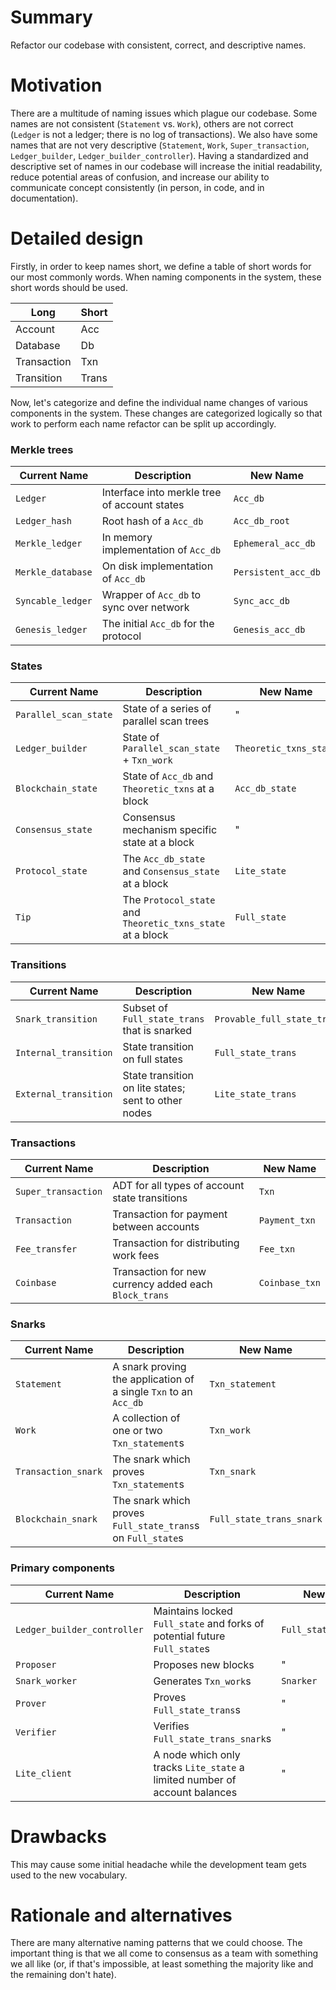 # Summary
[summary]: #summary

Refactor our codebase with consistent, correct, and descriptive names.

# Motivation
[motivation]: #motivation

There are a multitude of naming issues which plague our codebase. Some names are not consistent (`Statement` vs. `Work`), others are not correct (`Ledger` is not a ledger; there is no log of transactions). We also have some names that are not very descriptive (`Statement`, `Work`, `Super_transaction`, `Ledger_builder`, `Ledger_builder_controller`). Having a standardized and descriptive set of names in our codebase will increase the initial readability, reduce potential areas of confusion, and increase our ability to communicate concept consistently (in person, in code, and in documentation).

# Detailed design
[detailed-design]: #detailed-design

Firstly, in order to keep names short, we define a table of short words for our most commonly words. When naming components in the system, these short words should be used.

| Long        | Short |
|-------------|-------|
| Account     | Acc   |
| Database    | Db    |
| Transaction | Txn   |
| Transition  | Trans |

Now, let's categorize and define the individual name changes of various components in the system. These changes are categorized logically so that work to perform each name refactor can be split up accordingly.

### Merkle trees

| Current Name      | Description                                  | New Name            |
|-------------------|----------------------------------------------|---------------------|
| `Ledger`          | Interface into merkle tree of account states | `Acc_db`            |
| `Ledger_hash`     | Root hash of a `Acc_db`                      | `Acc_db_root`       |
| `Merkle_ledger`   | In memory implementation of `Acc_db`         | `Ephemeral_acc_db`  |
| `Merkle_database` | On disk implementation of `Acc_db`           | `Persistent_acc_db` |
| `Syncable_ledger` | Wrapper of `Acc_db` to sync over network     | `Sync_acc_db`       |
| `Genesis_ledger`  | The initial `Acc_db` for the protocol        | `Genesis_acc_db`    |

### States

| Current Name          | Description                                                | New Name               |
|-----------------------|------------------------------------------------------------|------------------------|
| `Parallel_scan_state` | State of a series of parallel scan trees                   | "                      |
| `Ledger_builder`      | State of `Parallel_scan_state` + `Txn_work`                | `Theoretic_txns_state` |
| `Blockchain_state`    | State of `Acc_db` and `Theoretic_txns` at a block          | `Acc_db_state`         |
| `Consensus_state`     | Consensus mechanism specific state at a block               | "                      |
| `Protocol_state`      | The `Acc_db_state` and `Consensus_state` at a block        | `Lite_state`           |
| `Tip`                 | The `Protocol_state` and `Theoretic_txns_state` at a block | `Full_state`           |

### Transitions

| Current Name          | Description                                          | New Name                    |
|-----------------------|------------------------------------------------------|-----------------------------|
| `Snark_transition`    | Subset of `Full_state_trans` that is snarked         | `Provable_full_state_trans` |
| `Internal_transition` | State transition on full states                      | `Full_state_trans`          |
| `External_transition` | State transition on lite states; sent to other nodes | `Lite_state_trans`          |

### Transactions

| Current Name        | Description                                            | New Name            |
|---------------------|--------------------------------------------------------|---------------------|
| `Super_transaction` | ADT for all types of account state transitions         | `Txn`               |
| `Transaction`       | Transaction for payment between accounts               | `Payment_txn`       |
| `Fee_transfer`      | Transaction for distributing work fees                 | `Fee_txn`           |
| `Coinbase`          | Transaction for new currency added each `Block_trans`  | `Coinbase_txn`      |

### Snarks

| Current Name          | Description                                                      | New Name                 |
|-----------------------|------------------------------------------------------------------|--------------------------|
| `Statement`           | A snark proving the application of a single `Txn` to an `Acc_db` | `Txn_statement`          |
| `Work`                | A collection of one or two `Txn_statement`s                      | `Txn_work`               |
| `Transaction_snark`   | The snark which proves `Txn_statement`s                          | `Txn_snark`              |
| `Blockchain_snark`    | The snark which proves `Full_state_trans`s on `Full_state`s      | `Full_state_trans_snark` |

### Primary components

| Current Name                | Description                                                               | New Name              |
|-----------------------------|---------------------------------------------------------------------------|-----------------------|
| `Ledger_builder_controller` | Maintains locked `Full_state` and forks of potential future `Full_state`s  | `Full_state_frontier` |
| `Proposer`                  | Proposes new blocks                                                        | "                     |
| `Snark_worker`              | Generates `Txn_work`s                                                      | `Snarker`             |
| `Prover`                    | Proves `Full_state_trans`s                                                 | "                     |
| `Verifier`                   | Verifies `Full_state_trans_snark`s                                          | "                     |
| `Lite_client`               | A node which only tracks `Lite_state` a limited number of account balances | "                     |

# Drawbacks
[drawbacks]: #drawbacks

This may cause some initial headache while the development team gets used to the new vocabulary.

# Rationale and alternatives
[rationale-and-alternatives]: #rationale-and-alternatives

There are many alternative naming patterns that we could choose. The important thing is that we all come to consensus as a team with something we all like (or, if that's impossible, at least something the majority like and the remaining don't hate).
